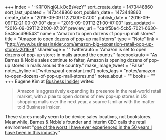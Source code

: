 +++
index = "-KRFONqjGI_kOcBsVezY"
sort_create_date = 1473448860
sort_last_updated = 1473448860
sort_publish_date = 1473448860
create_date = "2016-09-09T12:21:00-07:00"
publish_date = "2016-09-09T12:21:00-07:00"
date = "2016-09-09T12:21:00-07:00"
last_updated = "2016-09-09T12:21:00-07:00"
preview_url = "ca4f50e4-5cb5-7021-6630-5e48acd96543"
name = "Amazon to open dozens of pop-up mall stores"
title = "Amazon to open dozens of pop-up mall stores"
type = "Note"
link = "http://www.businessinsider.com/amazon-big-expansion-retail-pop-up-stores-2016-9"
shareimage = ""
twitterauto = "Amazon is set to open dozens of pop-up stores in malls around the country."
facebookauto = "As Barnes & Noble sales continue to falter, Amazon is opening dozens of pop-up stores in malls around the country."
make_image_tweet = "False"
notes_byline = ["writers/paul-constant.md"]
notes_tags = "notes/amazon-to-open-dozens-of-pop-up-mall-stores.md"
notes_about = ""
books = ""
+++
Eugene Kim at [Business Insider](http://www.businessinsider.com/amazon-big-expansion-retail-pop-up-stores-2016-9/#heres-what-the-pop-up-store-in-san-franciscos-westfield-mall-looks-like-1) writes:

<blockquote>Amazon is aggressively expanding its presence in the real-world retail market, with a plan to open dozens of new pop-up stores in US shopping malls over the next year, a source familiar with the matter told Business Insider.</blockquote>

These stores mostly seem to be device sales locations, not bookstores. Meanwhile, Barnes & Noble's founder and interim CEO calls the retail environment "[one of the worst I have ever experienced in the 50 years I have been in this industry](https://consumerist.com/2016/09/08/barnes-noble-founder-retail-climate-is-terrible-sales-will-keep-falling/)." 
